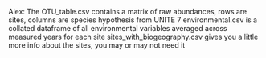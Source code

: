 Alex:
The OTU_table.csv contains a matrix of raw abundances, rows are sites, columns are species hypothesis from UNITE 7
environmental.csv is a collated dataframe of all environmental variables averaged across measured years for each site
sites_with_biogeography.csv gives you a little more info about the sites, you may or may not need it

